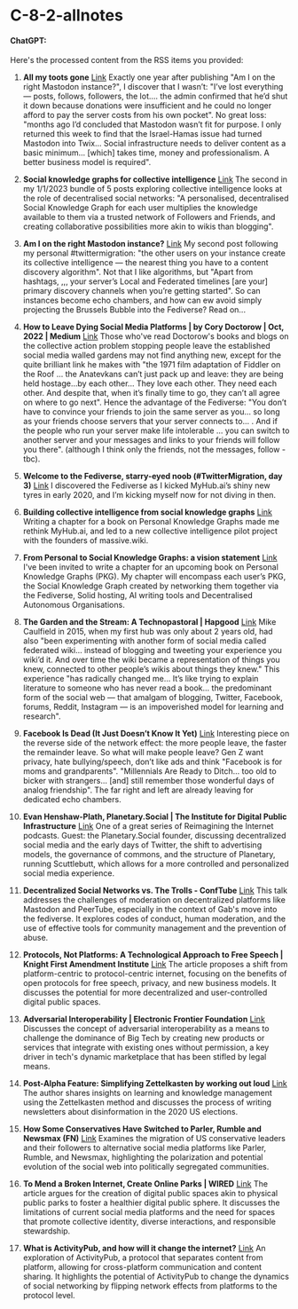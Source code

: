 # C-8-2-allnotes

#### ChatGPT:
Here's the processed content from the RSS items you provided:

1. **All my toots gone**
   [Link](https://mathewlowry.medium.com/all-my-toots-gone-e844f7c5f255)
   Exactly one year after publishing "Am I on the right Mastodon instance?", I discover that I wasn’t: "I’ve lost everything — posts, follows, followers, the lot.... the admin confirmed that he’d shut it down because donations were insufficient and he could no longer afford to pay the server costs from his own pocket". No great loss: "months ago I’d concluded that Mastodon wasn’t fit for purpose. I only returned this week to find that the Israel-Hamas issue had turned Mastodon into Twix... Social infrastructure needs to deliver content as a basic minimum... \[which] takes time, money and professionalism. A better business model is required".

2. **Social knowledge graphs for collective intelligence**
   [Link](https://mathewlowry.medium.com/social-knowledge-graphs-for-collective-intelligence-75c436889320)
   The second in my 1/1/2023 bundle of 5 posts exploring collective intelligence looks at the role of decentralised social networks: "A personalised, decentralised Social Knowledge Graph for each user multiplies the knowledge available to them via a trusted network of Followers and Friends, and creating collaborative possibilities more akin to wikis than blogging".

3. **Am I on the right Mastodon instance?**
   [Link](https://mathewlowry.medium.com/am-i-on-the-right-mastodon-instance-a0aee14ca00f)
   My second post following my personal #twittermigration: "the other users on your instance create its collective intelligence — the nearest thing you have to a content discovery algorithm". Not that I like algorithms, but "Apart from hashtags, ,,, your server’s Local and Federated timelines \[are your] primary discovery channels when you’re getting started". So can instances become echo chambers, and how can ew avoid simply projecting the Brussels Bubble into the Fediverse? Read on...

4. **How to Leave Dying Social Media Platforms | by Cory Doctorow | Oct, 2022 | Medium**
   [Link](https://doctorow.medium.com/how-to-leave-dying-social-media-platforms-9fc550fe5abf)
   Those who've read Doctorow's books and blogs on the collective action problem stopping people leave the established social media walled gardens may not find anything new, except for the quite brilliant link he makes with "the 1971 film adaptation of Fiddler on the Roof ... the Anatevkans can’t just pack up and leave: they are being held hostage…by each other... They love each other. They need each other. And despite that, when it’s finally time to go, they can’t all agree on where to go next". Hence the advantage of the Fediverse: "You don’t have to convince your friends to join the same server as you... so long as your friends choose servers that your server connects to... . And if the people who run your server make life intolerable ... you can switch to another server and your messages and links to your friends will follow you there". (although I think only the friends, not the messages, follow - tbc).

5. **Welcome to the Fediverse, starry-eyed noob (#TwitterMigration, day 3)**
   [Link](https://mathewlowry.medium.com/welcome-to-the-fediverse-starry-eyed-noob-twittermigration-day-3-57b99350414)
   I discovered the Fediverse as I kicked MyHub.ai’s shiny new tyres in early 2020, and I’m kicking myself now for not diving in then.

6. **Building collective intelligence from social knowledge graphs**
   [Link](https://mathewlowry.medium.com/building-collective-intelligence-from-social-knowledge-graphs-e3a465852e8b)
   Writing a chapter for a book on Personal Knowledge Graphs made me rethink MyHub.ai, and led to a new collective intelligence pilot project with the founders of massive.wiki.

7. **From Personal to Social Knowledge Graphs: a vision statement**
   [Link](https://medium.com/@mathewlowry/from-personal-to-social-knowledge-graphs-a-vision-statement-draft-fc86ef4f7022)
   I've been invited to write a chapter for an upcoming book on Personal Knowledge Graphs (PKG). My chapter will encompass each user’s PKG, the Social Knowledge Graph created by networking them together via the Fediverse, Solid hosting, AI writing tools and Decentralised Autonomous Organisations.

8. **The Garden and the Stream: A Technopastoral | Hapgood**
   [Link](https://hapgood.us/2015/10/17/the-garden-and-the-stream-a-technopastoral/)
   Mike Caulfield in 2015, when my first hub was only about 2 years old, had also "been experimenting with another form of social media called federated wiki... instead of blogging and tweeting your experience you wiki’d it. And over time the wiki became a representation of things you knew, connected to other people’s wikis about things they knew." This experience "has radically changed me... It’s like trying to explain literature to someone who has never read a book... the predominant form of the social web — that amalgam of blogging, Twitter, Facebook, forums, Reddit, Instagram — is an impoverished model for learning and research".

9. **Facebook Is Dead (It Just Doesn’t Know It Yet)**
   [Link](https://bettermarketing.pub/facebook-is-dead-it-just-doesnt-know-it-yet-614e723e9f72)
   Interesting piece on the reverse side of the network effect: the more people leave, the faster the remainder leave. So what will make people leave? Gen Z want privacy, hate bullying/speech, don’t like ads and think "Facebook is for moms and grandparents". "Millennials Are Ready to Ditch... too old to bicker with strangers... \[and] still remember those wonderful days of analog friendship". The far right and left are already leaving for dedicated echo chambers.

10. **Evan Henshaw-Plath, Planetary.Social | The Institute for Digital Public Infrastructure**
    [Link](https://publicinfrastructure.org/podcast/03-evan-henshaw-plath)
    One of a great series of Reimagining the Internet podcasts. Guest: the Planetary.Social founder, discussing decentralized social media and the early days of Twitter, the shift to advertising models, the governance of commons, and the structure of Planetary, running Scuttlebutt, which allows for a more controlled and personalized social media experience.

11. **Decentralized Social Networks vs. The Trolls - ConfTube**
    [Link](https://conf.tube/videos/watch/d8c8ed69-79f0-4987-bafe-84c01f38f966)
    This talk addresses the challenges of moderation on decentralized platforms like Mastodon and PeerTube, especially in the context of Gab's move into the fediverse. It explores codes of conduct, human moderation, and the use of effective tools for community management and the prevention of abuse.

12. **Protocols, Not Platforms: A Technological Approach to Free Speech | Knight First Amendment Institute**
    [Link](https://knightcolumbia.org/content/protocols-not-platforms-a-technological-approach-to-free-speech)
    The article proposes a shift from platform-centric to protocol-centric internet, focusing on the benefits of open protocols for free speech, privacy, and new business models. It discusses the potential for more decentralized and user-controlled digital public spaces.

13. **Adversarial Interoperability | Electronic Frontier Foundation**
    [Link](https://www.eff.org/deeplinks/2019/10/adversarial-interoperability)
    Discusses the concept of adversarial interoperability as a means to challenge the dominance of Big Tech by creating new products or services that integrate with existing ones without permission, a key driver in tech's dynamic marketplace that has been stifled by legal means.

14. **Post-Alpha Feature: Simplifying Zettelkasten by working out loud**
    [Link](https://mathewlowry.medium.com/simplifying-zettelkasten-by-working-out-loud-eedffa023ae9)
    The author shares insights on learning and knowledge management using the Zettelkasten method and discusses the process of writing newsletters about disinformation in the 2020 US elections.

15. **How Some Conservatives Have Switched to Parler, Rumble and Newsmax (FN)**
    [Link](https://www.nytimes.com/2020/11/11/technology/parler-rumble-newsmax.html?partner=IFTTT)
    Examines the migration of US conservative leaders and their followers to alternative social media platforms like Parler, Rumble, and Newsmax, highlighting the polarization and potential evolution of the social web into politically segregated communities.

16. **To Mend a Broken Internet, Create Online Parks | WIRED**
    [Link](https://www.wired.com/story/to-mend-a-broken-internet-create-online-parks/)
    The article argues for the creation of digital public spaces akin to physical public parks to foster a healthier digital public sphere. It discusses the limitations of current social media platforms and the need for spaces that promote collective identity, diverse interactions, and responsible stewardship.

17. **What is ActivityPub, and how will it change the internet?**
    [Link](https://jeremydormitzer.com/blog/what-is-activitypub.html)
    An exploration of ActivityPub, a protocol that separates content from platform, allowing for cross-platform communication and content sharing. It highlights the potential of ActivityPub to change the dynamics of social networking by flipping network effects from platforms to the protocol level.
